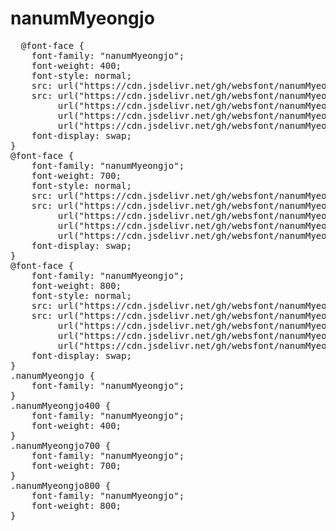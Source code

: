 # nanumMyeongjo

<pre>
  @font-face {
    font-family: "nanumMyeongjo";
    font-weight: 400;
    font-style: normal;
    src: url("https://cdn.jsdelivr.net/gh/websfont/nanumMyeongjo/nanumMyeongjo-Regular.eot");
    src: url("https://cdn.jsdelivr.net/gh/websfont/nanumMyeongjo/nanumMyeongjo-Regular.eot?#iefix") format("embedded-opentype"),
         url("https://cdn.jsdelivr.net/gh/websfont/nanumMyeongjo/nanumMyeongjo-Regular.woff2") format("woff2"),
         url("https://cdn.jsdelivr.net/gh/websfont/nanumMyeongjo/nanumMyeongjo-Regular.woff") format("woff"),
         url("https://cdn.jsdelivr.net/gh/websfont/nanumMyeongjo/nanumMyeongjo-Regular.ttf") format("truetype");
    font-display: swap;
}
@font-face {
    font-family: "nanumMyeongjo";
    font-weight: 700;
    font-style: normal;
    src: url("https://cdn.jsdelivr.net/gh/websfont/nanumMyeongjo/nanumMyeongjo-Bold.eot");
    src: url("https://cdn.jsdelivr.net/gh/websfont/nanumMyeongjo/nanumMyeongjo-Bold.eot?#iefix") format("embedded-opentype"),
         url("https://cdn.jsdelivr.net/gh/websfont/nanumMyeongjo/nanumMyeongjo-Bold.woff2") format("woff2"),
         url("https://cdn.jsdelivr.net/gh/websfont/nanumMyeongjo/nanumMyeongjo-Bold.woff") format("woff"),
         url("https://cdn.jsdelivr.net/gh/websfont/nanumMyeongjo/nanumMyeongjo-Bold.ttf") format("truetype");
    font-display: swap;
}
@font-face {
    font-family: "nanumMyeongjo";
    font-weight: 800;
    font-style: normal;
    src: url("https://cdn.jsdelivr.net/gh/websfont/nanumMyeongjo/nanumMyeongjo-ExtraBold.eot");
    src: url("https://cdn.jsdelivr.net/gh/websfont/nanumMyeongjo/nanumMyeongjo-ExtraBold.eot?#iefix") format("embedded-opentype"),
         url("https://cdn.jsdelivr.net/gh/websfont/nanumMyeongjo/nanumMyeongjo-ExtraBold.woff2") format("woff2"),
         url("https://cdn.jsdelivr.net/gh/websfont/nanumMyeongjo/nanumMyeongjo-ExtraBold.woff") format("woff"),
         url("https://cdn.jsdelivr.net/gh/websfont/nanumMyeongjo/nanumMyeongjo-ExtraBold.ttf") format("truetype");
    font-display: swap;
}
.nanumMyeongjo {
    font-family: "nanumMyeongjo";
}
.nanumMyeongjo400 {
    font-family: "nanumMyeongjo";
    font-weight: 400;
}
.nanumMyeongjo700 {
    font-family: "nanumMyeongjo";
    font-weight: 700;
}
.nanumMyeongjo800 {
    font-family: "nanumMyeongjo";
    font-weight: 800;
}
</pre>
